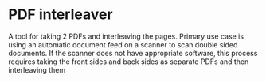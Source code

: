 # PDF interleaver

A tool for taking 2 PDFs and interleaving the pages. Primary use case is using an automatic document feed on a scanner to scan double sided documents. If the scanner does not have appropriate software, this process requires taking the front sides and back sides as separate PDFs and then interleaving them